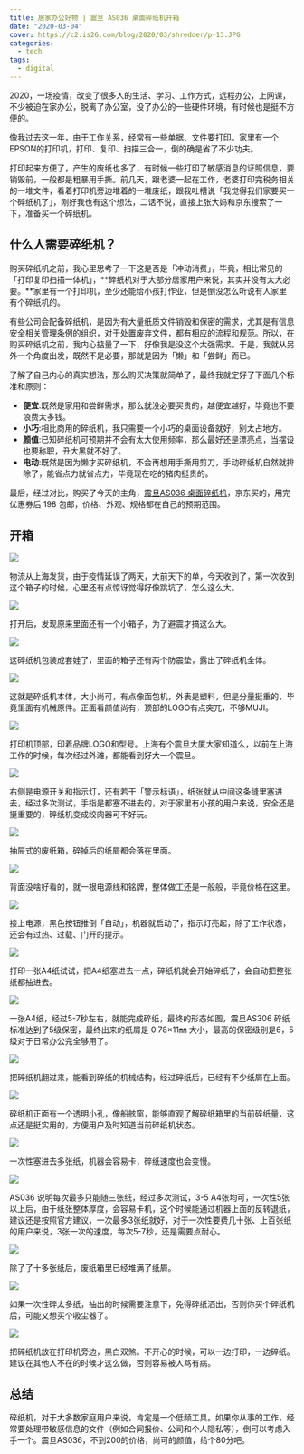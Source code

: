 ```yaml
---
title: 居家办公好物 | 震旦 AS036 桌面碎纸机开箱
date: "2020-03-04"
cover: https://c2.is26.com/blog/2020/03/shredder/p-13.JPG
categories:
  - tech
tags:
  - digital
---
```


2020，一场疫情，改变了很多人的生活、学习、工作方式，远程办公，上网课，不少被迫在家办公，脱离了办公室，没了办公的一些硬件环境，有时候也是挺不方便的。

像我过去这一年，由于工作关系，经常有一些单据、文件要打印。家里有一个EPSON的打印机，打印、复印、扫描三合一，倒的确是省了不少功夫。

打印起来方便了，产生的废纸也多了，有时候一些打印了敏感消息的证照信息，要销毁前，一般都是粗暴用手撕。前几天，跟老婆一起在工作，老婆打印完税务相关的一堆文件，看着打印机旁边堆着的一堆废纸，跟我吐槽说「我觉得我们家要买一个碎纸机了」，刚好我也有这个想法，二话不说，直接上张大妈和京东搜索了一下，准备买一个碎纸机。

## 什么人需要碎纸机？

购买碎纸机之前，我心里思考了一下这是否是「冲动消费」，毕竟，相比常见的「打印复印扫描一体机」，**碎纸机对于大部分居家用户来说，其实并没有太大必要。**家里有一个打印机，至少还能给小孩打作业，但是倒没怎么听说有人家里有个碎纸机的。

有些公司会配备碎纸机，是因为有大量纸质文件销毁和保密的需求，尤其是有信息安全相关管理条例的组织，对于处置废弃文件，都有相应的流程和规范。所以，在购买碎纸机之前，我内心掂量了一下，好像我是没这个太强需求。于是，我就从另外一个角度出发，既然不是必要，那就是因为「懒」和「尝鲜」而已。

了解了自己内心的真实想法，那么购买决策就简单了，最终我就定好了下面几个标准和原则：

- **便宜**:既然是家用和尝鲜需求，那么就没必要买贵的，越便宜越好，毕竟也不要浪费太多钱。
- **小巧**:相比商用的碎纸机，我只需要一个小巧的桌面设备就好，别太占地方。
- **颜值**:已知碎纸机可预期并不会有太大使用频率，那么最好还是漂亮点，当摆设也要称职，丑大黑就不好了。
- **电动**:既然是因为懒才买碎纸机，不会再想用手撕用剪刀，手动碎纸机自然就排除了，能省点力就省点力，毕竟现在吃的猪肉挺贵的。

最后，经过对比，购买了今天的主角，[震旦AS036 桌面碎纸机](https://zuoluo.tv/as036)，京东买的，用完优惠券后 198 包邮，价格、外观、规格都在自己的预期范围。

## 开箱

![](https://c2.is26.com/blog/2020/03/shredder/p-3.JPG)

物流从上海发货，由于疫情延误了两天，大前天下的单，今天收到了，第一次收到这个箱子的时候，心里还有点惊讶觉得好像跳坑了，怎么这么大。

![](https://c2.is26.com/blog/2020/03/shredder/p-4.JPG)

打开后，发现原来里面还有一个小箱子，为了避震才搞这么大。

![](https://c2.is26.com/blog/2020/03/shredder/p-5.JPG)

这碎纸机包装成套娃了，里面的箱子还有两个防震垫，露出了碎纸机全体。

![](https://c2.is26.com/blog/2020/03/shredder/p-6.JPG)

这就是碎纸机本体，大小尚可，有点像面包机，外表是塑料，但是分量挺重的，毕竟里面有机械原件。正面看颜值尚有，顶部的LOGO有点突兀，不够MUJI。

![](https://c2.is26.com/blog/2020/03/shredder/p-7.JPG)

打印机顶部，印着品牌LOGO和型号。上海有个震旦大厦大家知道么，以前在上海工作的时候，每次经过外滩，都能看到好大一个震旦。

![](https://c2.is26.com/blog/2020/03/shredder/p-8.JPG)

右侧是电源开关和指示灯，还有若干「警示标语」，纸张就从中间这条缝里塞进去，经过多次测试，手指是都塞不进去的，对于家里有小孩的用户来说，安全还是挺重要的，碎纸机变成绞肉器可不好玩。

![](https://c2.is26.com/blog/2020/03/shredder/p-9.JPG)

抽屉式的废纸箱，碎掉后的纸屑都会落在里面。

![](https://c2.is26.com/blog/2020/03/shredder/p-11.JPG)

背面没啥好看的，就一根电源线和铭牌，整体做工还是一般般，毕竟价格在这里。

![](https://c2.is26.com/blog/2020/03/shredder/p-12.JPG)

接上电源，黑色按钮推倒「自动」，机器就启动了，指示灯亮起，除了工作状态，还会有过热、过载、门开的提示。

![](https://c2.is26.com/blog/2020/03/shredder/p-13.JPG)

打印一张A4纸试试，把A4纸塞进去一点，碎纸机就会开始碎纸了，会自动把整张纸都抽进去。

![](https://c2.is26.com/blog/2020/03/shredder/p-14.JPG)

一张A4纸，经过5-7秒左右，就能完成碎纸，最终的形态如图，震旦AS306 碎纸标准达到了5级保密，最终出来的纸屑是 0.78×11㎜ 大小，最高的保密级别是6，5级对于日常办公完全够用了。

![](https://c2.is26.com/blog/2020/03/shredder/p-17.JPG)

把碎纸机翻过来，能看到碎纸的机械结构，经过碎纸后，已经有不少纸屑在上面。

![](https://c2.is26.com/blog/2020/03/shredder/p-16.JPG)

碎纸机正面有一个透明小孔，像船舷窗，能够直观了解碎纸箱里的当前碎纸量，这点还是挺实用的，方便用户及时知道当前碎纸机状态。

![](https://c2.is26.com/blog/2020/03/shredder/p-18.JPG)

一次性塞进去多张纸，机器会容易卡，碎纸速度也会变慢。

![](https://c2.is26.com/blog/2020/03/shredder/p-15.JPG)

AS036 说明每次最多只能随三张纸，经过多次测试，3-5 A4张均可，一次性5张以上后，由于纸张整体厚度，会容易卡机，这个时候能通过机器上面的反转退纸，建议还是按照官方建议，一次最多3张纸就好，对于一次性要费几十张、上百张纸的用户来说，3张一次的速度，每次5-7秒，还是需要点耐心。

![](https://c2.is26.com/blog/2020/03/shredder/p-19.JPG)

除了了十多张纸后，废纸箱里已经堆满了纸屑。

![](https://c2.is26.com/blog/2020/03/shredder/p-20.JPG)

如果一次性碎太多纸，抽出的时候需要注意下，免得碎纸洒出，否则你买个碎纸机后，可能又想买个吸尘器了。

![](https://c2.is26.com/blog/2020/03/shredder/p-21.JPG)

把碎纸机放在打印机旁边，黑白双煞。不开心的时候，可以一边打印，一边碎纸。建议在其他人不在的时候才这么做，否则容易被人骂有病。

## 总结

碎纸机，对于大多数家庭用户来说，肯定是一个低频工具。如果你从事的工作，经常要处理带敏感信息的文件（例如合同报价、公司和个人隐私等），倒可以考虑入手一个。震旦AS036，不到200的价格，尚可的颜值，给个80分吧。
